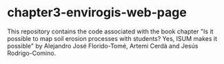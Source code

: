 # chapter3-envirogis-web-page
This repository contains the code associated with the book chapter "Is it possible to map soil erosion processes with students? Yes, ISUM makes it possible" by Alejandro José Florido-Tomé, Artemi Cerdà and Jesús Rodrigo-Comino.
